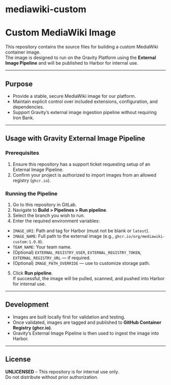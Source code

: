 # mediawiki-custom

# Custom MediaWiki Image

This repository contains the source files for building a custom MediaWiki container image.  
The image is designed to run on the Gravity Platform using the **External Image Pipeline** and will be published to Harbor for internal use.

---

## Purpose
- Provide a stable, secure MediaWiki image for our platform.  
- Maintain explicit control over included extensions, configuration, and dependencies.  
- Support Gravity’s external image ingestion pipeline without requiring Iron Bank.

---

## Usage with Gravity External Image Pipeline

### Prerequisites
1. Ensure this repository has a support ticket requesting setup of an External Image Pipeline.  
2. Confirm your project is authorized to import images from an allowed registry (`ghcr.io`).

### Running the Pipeline
1. Go to this repository in GitLab.  
2. Navigate to **Build > Pipelines > Run pipeline**.  
3. Select the branch you wish to run.  
4. Enter the required environment variables:  

- `IMAGE_URI`: Path and tag for Harbor (must not be blank or `latest`).  
- `IMAGE_NAME`: Full path to the external image (e.g., `ghcr.io/org/mediawiki-custom:1.0.0`).  
- `TEAM_NAME`: Your team name.  
- (Optional) `EXTERNAL_REGISTRY_USER`, `EXTERNAL_REGISTRY_TOKEN`, `EXTERNAL_REGISTRY_URL` — if required.  
- (Optional) `IMAGE_PATH_OVERRIDE` — use to customize storage path.

5. Click **Run pipeline**.  
If successful, the image will be pulled, scanned, and pushed into Harbor for internal use.

---

## Development
- Images are built locally first for validation and testing.  
- Once validated, images are tagged and published to **GitHub Container Registry (ghcr.io)**.  
- Gravity’s External Image Pipeline is then used to ingest the image into Harbor.  

---

## License
**UNLICENSED** – This repository is for internal use only.  
Do not distribute without prior authorization.
